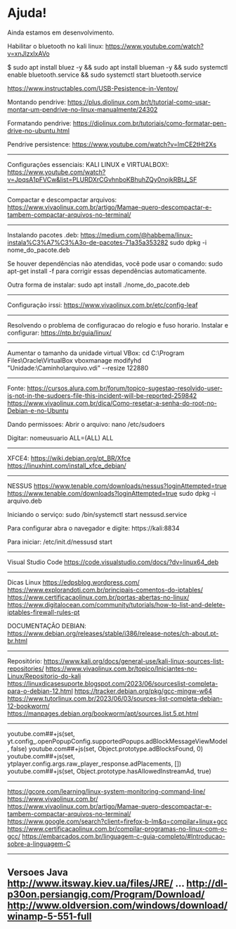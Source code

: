 # Ajuda!

Ainda estamos em desenvolvimento.

Habilitar o bluetooth no kali linux:
https://www.youtube.com/watch?v=xnJlzxIxAVo

$ sudo apt install bluez -y && sudo apt install blueman -y && sudo systemctl enable bluetooth.service && sudo systemctl start bluetooth.service

https://www.instructables.com/USB-Pesistence-in-Ventoy/

Montando pendrive:
https://plus.diolinux.com.br/t/tutorial-como-usar-montar-um-pendrive-no-linux-manualmente/24302

Formatando pendrive:
https://diolinux.com.br/tutoriais/como-formatar-pen-drive-no-ubuntu.html

Pendrive persistence:
https://www.youtube.com/watch?v=lmCE2tHt2Xs

---------------------------------------------------------

Configurações essenciais: KALI LINUX e VIRTUALBOX!:
https://www.youtube.com/watch?v=JpqsA1pFVCw&list=PLURDXrCGvhnboKBhuhZQy0nojkRBtJ_SF

---------------------------------------------------------

Compactar e descompactar arquivos:
https://www.vivaolinux.com.br/artigo/Mamae-quero-descompactar-e-tambem-compactar-arquivos-no-terminal/

---------------------------------------------------------

Instalando pacotes .deb:
https://medium.com/@habbema/linux-instala%C3%A7%C3%A3o-de-pacotes-71a35a353282
sudo dpkg -i nome_do_pacote.deb

Se houver dependências não atendidas, você pode usar o comando:
sudo apt-get install -f
para corrigir essas dependências automaticamente.

Outra forma de instalar:
sudo apt install ./nome_do_pacote.deb

---------------------------------------------------------

Configuração irssi:
https://www.vivaolinux.com.br/etc/config-leaf

---------------------------------------------------------

Resolvendo o problema de configuracao do relogio e fuso horario.
Instalar e configurar:
https://ntp.br/guia/linux/

---------------------------------------------------------

Aumentar o tamanho da unidade virtual VBox:
cd C:\Program Files\Oracle\VirtualBox
vboxmanage modifyhd "Unidade:\Caminho\arquivo.vdi" --resize 122880

---------------------------------------------------------

Fonte: 
https://cursos.alura.com.br/forum/topico-sugestao-resolvido-user-is-not-in-the-sudoers-file-this-incident-will-be-reported-259842
  https://www.vivaolinux.com.br/dica/Como-resetar-a-senha-do-root-no-Debian-e-no-Ubuntu

Dando permissoes:
Abrir o arquivo:
nano /etc/sudoers

Digitar:
nomeusuario  ALL=(ALL) ALL

---------------------------------------------------------

XFCE4:
https://wiki.debian.org/pt_BR/Xfce
https://linuxhint.com/install_xfce_debian/

---------------------------------------------------------

NESSUS
https://www.tenable.com/downloads/nessus?loginAttempted=true
https://www.tenable.com/downloads?loginAttempted=true
sudo dpkg -i arquivo.deb

Iniciando o serviço:
sudo /bin/systemctl start nessusd.service

Para configurar abra o navegador e digite:
https://kali:8834

Para iniciar:
/etc/init.d/nessusd start

---------------------------------------------------------

Visual Studio Code
https://code.visualstudio.com/docs/?dv=linux64_deb

---------------------------------------------------------

Dicas Linux
https://edpsblog.wordpress.com/
https://www.explorandoti.com.br/principais-comentos-do-iptables/
https://www.certificacaolinux.com.br/portas-abertas-no-linux/
https://www.digitalocean.com/community/tutorials/how-to-list-and-delete-iptables-firewall-rules-pt

DOCUMENTAÇÃO DEBIAN:
https://www.debian.org/releases/stable/i386/release-notes/ch-about.pt-br.html

---------------------------------------------------------

Repositório:
https://www.kali.org/docs/general-use/kali-linux-sources-list-repositories/
https://www.vivaolinux.com.br/topico/Iniciantes-no-Linux/Repositorio-do-kali
https://linuxdicasesuporte.blogspot.com/2023/06/sourceslist-completa-para-o-debian-12.html
https://tracker.debian.org/pkg/gcc-mingw-w64
https://www.tutorlinux.com.br/2023/06/03/sources-list-completa-debian-12-bookworm/
https://manpages.debian.org/bookworm/apt/sources.list.5.pt.html

---------------------------------------------------------

youtube.com##+js(set, yt.config_.openPopupConfig.supportedPopups.adBlockMessageViewModel, false)
youtube.com##+js(set, Object.prototype.adBlocksFound, 0)
youtube.com##+js(set, ytplayer.config.args.raw_player_response.adPlacements, [])
youtube.com##+js(set, Object.prototype.hasAllowedInstreamAd, true)

---------------------------------------------------------

https://gcore.com/learning/linux-system-monitoring-command-line/
https://www.vivaolinux.com.br/
https://www.vivaolinux.com.br/artigo/Mamae-quero-descompactar-e-tambem-compactar-arquivos-no-terminal/
https://www.google.com/search?client=firefox-b-lm&q=compilar+linux+gcc
https://www.certificacaolinux.com.br/compilar-programas-no-linux-com-o-gcc/
https://embarcados.com.br/linguagem-c-guia-completo/#Introducao-sobre-a-linguagem-C

---------------------------------------------------------

Versoes Java
http://www.itsway.kiev.ua/files/JRE/
...
http://dl-p30on.persiangig.com/Program/Download/
http://www.oldversion.com/windows/download/winamp-5-551-full
---------------------------------------------------------

